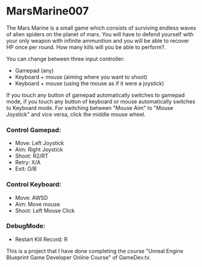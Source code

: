 # MarsMarine007
The Mars Marine is a small game which consists of surviving endless waves of alien spiders on the planet of mars. You will have to defend yourself with your only weapon with infinite ammunition and you will be able to recover HP once per round. How many kills will you be able to perform?.

You can change between three input controller:
- Gamepad (any)
- Keyboard + mouse (aiming where you want to shoot)
- Keyboard + mouse (using the mouse as if it were a joystick)

If you touch any button of gamepad automatically switches to gamepad mode, if you touch any button of keyboard or mouse automatically switches to Keyboard mode. For switching between "Mouse Aim" to "Mouse Joystick" and vice versa, click the middle mouse wheel.

### Control Gamepad:
- Move: Left Joystick
- Aim: Right Joystick
- Shoot: R2/RT
- Retry: X/A
- Exit: O/B

### Control Keyboard:
- Move: AWSD
- Aim: Move mouse
- Shoot: Left Mouse Click

### DebugMode:
- Restart Kill Record: R

This is a project that I have done completing the course "Unreal Engine Blueprint Game Developer Online Course" of GameDev.tv. 
